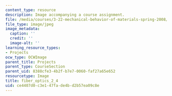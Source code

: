 ```yaml
---
content_type: resource
description: Image accompanying a course assignment.
file: /media/courses/3-22-mechanical-behavior-of-materials-spring-2008/ce4407d0c3e147fade4bd2b57ea09c8e_fiber_optics_2_4.jpg
file_type: image/jpeg
image_metadata:
  caption: ''
  credit: ''
  image-alt: ''
learning_resource_types:
- Projects
ocw_type: OCWImage
parent_title: Projects
parent_type: CourseSection
parent_uid: 8388cfe3-4b2f-b7e7-0060-faf27a65e652
resourcetype: Image
title: fiber_optics_2_4
uid: ce4407d0-c3e1-47fa-de4b-d2b57ea09c8e
---
```

